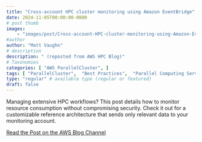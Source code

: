 ```yaml
---
title: "Cross-account HPC cluster monitoring using Amazon EventBridge"
date: 2024-11-05T00:00:00-0800
# post thumb
images:
    - "images/post/Cross-account-HPC-cluster-monitoring-using-Amazon-EventBridge-1120x630.png"
#author
author: "Matt Vaughn"
# description
description: " (reposted from AWS HPC Blog)"
# Taxonomies
categories: [ "AWS ParallelCluster", ]
tags: [ "ParallelCluster",  "Best Practices",  "Parallel Computing Service",  "HPC",  "hpcblog", ]
type: "regular" # available type (regular or featured)
draft: false
---
```


Managing extensive HPC workflows? This post details how to monitor resource consumption without compromising security. Check it out for a customizable reference architecture that sends only relevant data to your monitoring account.

<a href="https://aws.amazon.com/blogs/hpc/cross-account-hpc-cluster-monitoring-using-amazon-eventbridge/" class="btn btn-primary btn-lg active" role="button" aria-pressed="true" style="margin-top: 8px;">Read the Post on the AWS Blog Channel</a>
